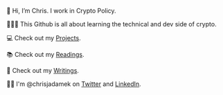 👋 Hi, I’m Chris. I work in Crypto Policy. 

🧑🏻‍🏫 This Github is all about learning the technical and dev side of crypto. 

💻 Check out my [Projects](/projectsList.md).

📚 Check out my [Readings](/readingList.md). 

📓 Check out my [Writings](/writingList.md).

🤝🏻 I'm @chrisjadamek on [Twitter](https://twitter.com/ChrisJAdamek) and [LinkedIn](https://www.linkedin.com/in/chrisjadamek/). 



